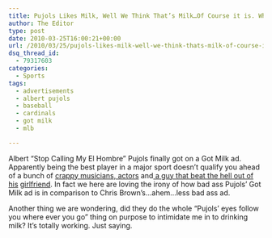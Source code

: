 ```yaml
---
title: Pujols Likes Milk, Well We Think That’s Milk…Of Course it is. Why Wouldn’t It Be?
author: The Editor
type: post
date: 2010-03-25T16:00:21+00:00
url: /2010/03/25/pujols-likes-milk-well-we-think-thats-milk-of-course-it-is-why-wouldnt-it-be/
dsq_thread_id:
  - 79317603
categories:
  - Sports
tags:
  - advertisements
  - albert pujols
  - baseball
  - cardinals
  - got milk
  - mlb

---
```

<p style="text-align: left;">
  Albert &#8220;Stop Calling My El Hombre&#8221; Pujols finally got on a Got Milk ad. Apparently being the best player in a major sport doesn&#8217;t qualify you ahead of a bunch of <a href="http://images.google.com/images?q=got+milk+ads&um=1&ie=UTF-8&ei=BeiqS6zcIoyqNumtxKoB&sa=X&oi=image_result_group&ct=title&resnum=1&ved=0CBwQsAQwAA" target="_blank">crappy musicians, actors</a> and<a href="http://punchingkitty.com/wp-content/uploads/2010/03/gotmilk.jpeg" target="_blank"> a guy that beat the hell out of his</a> <a href="http://punchingkitty.com/?attachment_id=3709" target="_blank">girlfriend</a>. In fact we here are loving the irony of how bad ass Pujols&#8217; Got Milk ad is in comparison to Chris Brown&#8217;s&#8230;ahem&#8230;less bad ass ad.
</p>

<p style="text-align: left;">
  Another thing we are wondering, did they do the whole &#8220;Pujols&#8217; eyes follow you where ever you go&#8221; thing on purpose to intimidate me in to drinking milk? It&#8217;s totally working. Just saying.
</p>

<p style="text-align: center;">
  <a href="http://punchingkitty.com/wp-content/uploads/2010/03/mvp-baseball-slugger-albert-pujols-the-latest-milk-drinking-athlete-to-urge-teens-to-make-a-difference-in-their-bodies-their-fitness-and-in-the-world-around-them-89015507.jpeg"><img class="aligncenter size-full wp-image-3706" title="mvp-baseball-slugger-albert-pujols-the-latest-milk-drinking-athlete-to-urge-teens-to-make-a-difference-in-their-bodies-their-fitness-and-in-the-world-around-them-89015507" src="http://punchingkitty.com/wp-content/uploads/2010/03/mvp-baseball-slugger-albert-pujols-the-latest-milk-drinking-athlete-to-urge-teens-to-make-a-difference-in-their-bodies-their-fitness-and-in-the-world-around-them-89015507.jpeg?filter=resize&w=575" alt="" srcset="http://media.punchingkitty.com/wordpress/2010/03/mvp-baseball-slugger-albert-pujols-the-latest-milk-drinking-athlete-to-urge-teens-to-make-a-difference-in-their-bodies-their-fitness-and-in-the-world-around-them-89015507.jpeg 800w, http://media.punchingkitty.com/wordpress/2010/03/mvp-baseball-slugger-albert-pujols-the-latest-milk-drinking-athlete-to-urge-teens-to-make-a-difference-in-their-bodies-their-fitness-and-in-the-world-around-them-89015507-221x300.jpg 221w, http://media.punchingkitty.com/wordpress/2010/03/mvp-baseball-slugger-albert-pujols-the-latest-milk-drinking-athlete-to-urge-teens-to-make-a-difference-in-their-bodies-their-fitness-and-in-the-world-around-them-89015507-756x1024.jpg 756w" sizes="(max-width: 800px) 100vw, 800px" /></a>
</p>